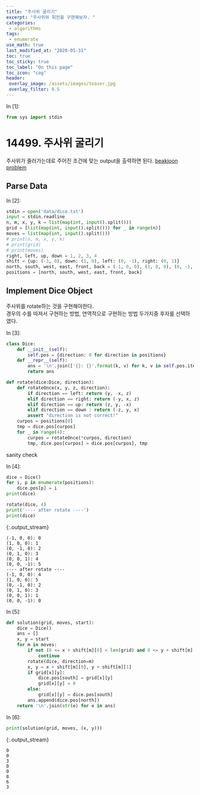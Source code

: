 ```yaml
---
title: "주사위 굴리기"
excerpt: "주사위와 회전을 구현해보자. "
categories:
 - algorithms
tags:
 - enumerate
use_math: true
last_modified_at: "2020-05-31"
toc: true
toc_sticky: true
toc_label: "On this page"
toc_icon: "cog"
header:
 overlay_image: /assets/images/teaser.jpg
 overlay_filter: 0.5
---
```


<div class="prompt input_prompt">
In&nbsp;[1]:
</div>

<div class="input_area" markdown="1">

```python
from sys import stdin
```

</div>

# 14499. 주사위 굴리기

주사위가 줄러가는데로 주어진 조건에 맞는 output을 출력하면 된다. 
[beakjoon problem](https://www.acmicpc.net/problem/14499)

## Parse Data

<div class="prompt input_prompt">
In&nbsp;[2]:
</div>

<div class="input_area" markdown="1">

```python
stdin = open('data/dice.txt')
input = stdin.readline
n, m, x, y, k = list(map(int, input().split()))
grid = [list(map(int, input().split())) for _ in range(n)]
moves = list(map(int, input().split()))
# print(n, m, x, y, k)
# print(grid)
# print(moves)
right, left, up, down = 1, 2, 3, 4
shift = {up: (-1, 0), down: (1, 0), left: (0, -1), right: (0, 1)}
north, south, west, east, front, back = (-1, 0, 0), (1, 0, 0), (0, -1, 0), (0, 1, 0), (0, 0, 1), (0, 0, -1)
positions = [north, south, west, east, front, back]
```

</div>

## Implement Dice Object

주사위를 rotate하는 것을 구현해야한다. <br>
경우의 수를 따져서 구현하는 방법, 연역적으로 구현하는 방법 두가지중 후자를 선택하였다.

<div class="prompt input_prompt">
In&nbsp;[3]:
</div>

<div class="input_area" markdown="1">

```python
class Dice:
    def __init__(self):
        self.pos = {direction: 0 for direction in positions}
    def __repr__(self):
        ans = '\n'.join(['{}: {}'.format(k, v) for k, v in self.pos.items()])
        return ans

def rotate(dice:Dice, direction):
    def rotateOnce(x, y, z, direction):
        if direction == left: return (y, -x, z)
        elif direction == right: return (-y, x, z)
        elif direction == up: return (z, y, -x)
        elif direction == down : return (-z, y, x)
        assert "direction is not correct!"
    curpos = positions[0]
    tmp = dice.pos[curpos]
    for _ in range(4):
        curpos = rotateOnce(*curpos, direction)
        tmp, dice.pos[curpos] = dice.pos[curpos], tmp
```

</div>

sanity check

<div class="prompt input_prompt">
In&nbsp;[4]:
</div>

<div class="input_area" markdown="1">

```python
dice = Dice()
for i, p in enumerate(positions):
    dice.pos[p] = i
print(dice)

rotate(dice, 4)
print('---- after rotate ----')
print(dice)
```

</div>

{:.output_stream}

```
(-1, 0, 0): 0
(1, 0, 0): 1
(0, -1, 0): 2
(0, 1, 0): 3
(0, 0, 1): 4
(0, 0, -1): 5
---- after rotate ----
(-1, 0, 0): 4
(1, 0, 0): 5
(0, -1, 0): 2
(0, 1, 0): 3
(0, 0, 1): 1
(0, 0, -1): 0

```

<div class="prompt input_prompt">
In&nbsp;[5]:
</div>

<div class="input_area" markdown="1">

```python
def solution(grid, moves, start):
    dice = Dice()
    ans = []
    x, y = start
    for m in moves:
        if not (0 <= x + shift[m][0] < len(grid) and 0 <= y + shift[m][1] < len(grid[0])):
            continue
        rotate(dice, direction=m)
        x, y = x + shift[m][0], y + shift[m][1]
        if grid[x][y]:
            dice.pos[south] = grid[x][y]
            grid[x][y] = 0
        else:
            grid[x][y] = dice.pos[south]
        ans.append(dice.pos[north])
    return '\n'.join(str(e) for e in ans)
```

</div>

<div class="prompt input_prompt">
In&nbsp;[6]:
</div>

<div class="input_area" markdown="1">

```python
print(solution(grid, moves, (x, y)))
```

</div>

{:.output_stream}

```
0
0
3
0
0
8
6
3

```

